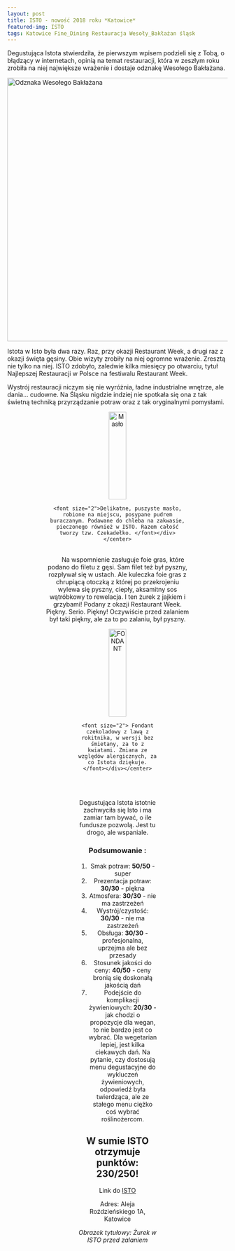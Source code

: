 ```yaml
---
layout: post
title: ISTO - nowość 2018 roku *Katowice*
featured-img: ISTO
tags: Katowice Fine_Dining Restauracja Wesoły_Bakłażan śląsk
---
```



Degustująca Istota stwierdziła, że pierwszym wpisem podzieli się z Tobą, o błądzący w internetach, opinią na temat restauracji, która w zeszłym roku zrobiła na niej największe wrażenie i dostaje odznakę Wesołego Bakłażana.

<img src="{{site.url}}/assets/img/posts/odznaka.gif" alt="Odznaka Wesołego Bakłażana" height="602" width="auto">

Istota w Isto była dwa razy. Raz, przy okazji Restaurant Week, a drugi raz z okazji święta gęsiny. Obie wizyty zrobiły na niej ogromne wrażenie. Zresztą nie tylko na niej. ISTO zdobyło, zaledwie kilka miesięcy po otwarciu, tytuł Najlepszej Restauracji w Polsce na festiwalu Restaurant Week.

Wystrój restauracji niczym się nie wyróżnia, ładne industrialne wnętrze, ale dania... cudowne. Na Śląsku nigdzie indziej nie spotkała się ona z tak świetną techniką przyrządzanie potraw oraz z tak oryginalnymi pomysłami.

<center><div style="width:65%"> <img src="{{site.url}}/assets/img/posts/maslo.jpg" alt="Masło" height="200px" width="40px">

    <font size="2">Delikatne, puszyste masło, robione na miejscu, posypane pudrem buraczanym. Podawane do chleba na zakwasie, pieczonego również w ISTO. Razem całość tworzy tzw. Czekadełko. </font></div></center>
<br>&ensp;&ensp;&ensp;
 Na wspomnienie zasługuje foie gras, które podano do filetu z gęsi. Sam filet też był pyszny, rozpływał się w ustach. Ale kuleczka foie gras z chrupiącą otoczką z której po przekrojeniu wylewa się pyszny, ciepły, aksamitny sos wątróbkowy to rewelacja.
I ten żurek z jajkiem i grzybami! Podany z okazji Restaurant Week. Piękny. Serio. Piękny! Oczywiście przed zalaniem był taki piękny, ale za to po zalaniu, był pyszny.

<center><div style="width:55%"> <img src="{{site.url}}/assets/img/posts/lawa.jpg" alt="FONDANT" height="200px" width="40px">

    <font size="2"> Fondant czekoladowy z lawą z rokitnika, w wersji bez śmietany, za to z kwiatami. Zmiana ze względów alergicznych, za co Istota dziękuje. </font></div></center>
<br>&ensp;&ensp;&ensp;

Degustująca Istota istotnie zachwyciła się Isto i ma zamiar tam bywać, o ile fundusze pozwolą. Jest tu drogo, ale wspaniale.

### Podsumowanie :
1. Smak potraw: **50/50** - super
2. Prezentacja potraw: **30/30** - piękna
3. Atmosfera: **30/30** - nie ma zastrzeżeń
4. Wystrój/czystość: **30/30** - nie ma zastrzeżeń
5. Obsługa: **30/30** - profesjonalna, uprzejma ale bez przesady
6. Stosunek jakości do ceny: **40/50** - ceny bronią się doskonałą jakością dań
7. Podejście do komplikacji żywieniowych: **20/30** - jak chodzi o propozycje dla wegan, to nie bardzo jest co wybrać. Dla wegetarian lepiej, jest kilka ciekawych dań. Na pytanie, czy dostosują menu degustacyjne do wykluczeń żywieniowych, odpowiedź była twierdząca, ale ze stałego menu ciężko coś wybrać roślinożercom.

## W sumie ISTO otrzymuje punktów: **230/250!**
Link do [ISTO]

Adres:
Aleja Roździeńskiego 1A, Katowice

_Obrazek tytułowy: Żurek w ISTO przed zalaniem_

[ISTO]: http://www.isto.com.pl/